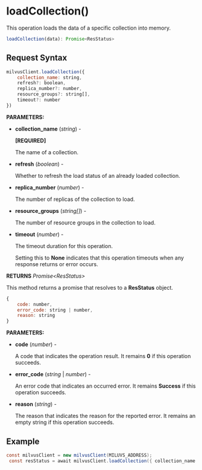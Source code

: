 # loadCollection()

This operation loads the data of a specific collection into memory.

```javascript
loadCollection(data): Promise<ResStatus>
```

## Request Syntax

```javascript
milvusClient.loadCollection({ 
    collection_name: string,
    refresh?: boolean,
    replica_number?: number,
    resource_groups?: string[],
    timeout?: number
})
```

**PARAMETERS:**

- **collection_name** (*string*) -

    **[REQUIRED]**

    The name of a collection.

- **refresh** (*boolean*) -

    Whether to refresh the load status of an already loaded collection.

- **replica_number** (*number*) -

    The number of replicas of the collection to load.

- **resource_groups** (*string[]*) -

    The number of resource groups in the collection to load.

- **timeout** (*number*) -

    The timeout duration for this operation. 

    Setting this to **None** indicates that this operation timeouts when any response returns or error occurs.

**RETURNS** *Promise\<ResStatus>*

This method returns a promise that resolves to a **ResStatus** object.

```javascript
{
    code: number,
    error_code: string | number,
    reason: string
}
```

**PARAMETERS:**

- **code** (*number*) -

    A code that indicates the operation result. It remains **0** if this operation succeeds.

- **error_code** (*string* | *number*) -

    An error code that indicates an occurred error. It remains **Success** if this operation succeeds. 

- **reason** (*string*) - 

    The reason that indicates the reason for the reported error. It remains an empty string if this operation succeeds.

## Example

```java
const milvusClient = new milvusClient(MILUVS_ADDRESS);
 const resStatus = await milvusClient.loadCollection({ collection_name: 'my_collection' });
```

